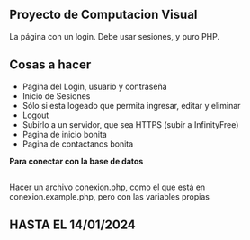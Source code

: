 ## Proyecto de Computacion Visual

La página con un login. Debe usar sesiones, y puro PHP. 

## Cosas a hacer

<ul>
    <li>Pagina del Login, usuario y contraseña</li>
    <li>Inicio de Sesiones</li>
    <li>Sólo si esta logeado que permita ingresar, editar y eliminar</li>
    <li>Logout</li>
    <li>Subirlo a un servidor, que sea HTTPS (subir a InfinityFree)</li>
    <li>Pagina de inicio bonita</li>
    <li>Pagina de contactanos bonita</li>
</ul>

**Para conectar con la base de datos**
##
Hacer un archivo conexion.php, como el que está en conexion.example.php, pero con las variables propias 

## HASTA EL 14/01/2024